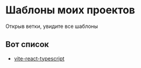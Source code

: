 # Шаблоны моих проектов

Открыв ветки, увидите все шаблоны

## Вот список

- [vite-react-typescript](../../tree/vite-react-typescript)
